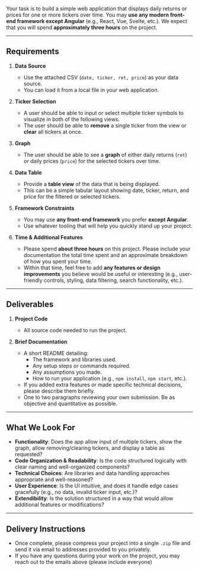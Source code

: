 
Your task is to build a simple web application that displays daily returns or prices for one or more tickers over time. You may **use any modern front-end framework except Angular** (e.g., React, Vue, Svelte, etc.). We expect that you will spend **approximately three hours** on the project. 

---

## Requirements

1. **Data Source**  
   - Use the attached CSV (`date, ticker, ret, price`) as your data source.  
   - You can load it from a local file in your web application.

2. **Ticker Selection**
   - A user should be able to input or select multiple ticker symbols to visualize in both of the following views.
   - The user should be able to **remove** a single ticker from the view or **clear** all tickers at once.

3. **Graph**
   - The user should be able to see a **graph** of either daily returns (`ret`) or daily prices (`price`) for the selected tickers over time.  

4. **Data Table**  
   - Provide a **table view** of the data that is being displayed.  
   - This can be a simple tabular layout showing date, ticker, return, and price for the filtered or selected tickers.

5. **Framework Constraints**  
   - You may use **any front-end framework** you prefer **except Angular**.  
   - Use whatever tooling that will help you quickly stand up your project.

6. **Time & Additional Features**  
   - Please spend **about three hours** on this project. Please include your documentation the total time spent and an approximate breakdown of how you spent your time. 
   - Within that time, feel free to add **any features or design improvements** you believe would be useful or interesting (e.g., user-friendly controls, styling, data filtering, search functionality, etc.).  

---

## Deliverables

1. **Project Code**  
   - All source code needed to run the project.

2. **Brief Documentation**  
   - A short README detailing:
     - The framework and libraries used.
     - Any setup steps or commands required.
     - Any assumptions you made.
     - How to run your application (e.g., `npm install`, `npm start`, etc.).
   - If you added extra features or made specific technical decisions, please describe them briefly.
   - One to two paragraphs reviewing your own submission. Be as objective and quantitative as possible.

---

## What We Look For

- **Functionality**: Does the app allow input of multiple tickers, show the graph, allow removing/clearing tickers, and display a table as requested?
- **Code Organization & Readability**: Is the code structured logically with clear naming and well-organized components?
- **Technical Choices**: Are libraries and data handling approaches appropriate and well-reasoned?
- **User Experience**: Is the UI intuitive, and does it handle edge cases gracefully (e.g., no data, invalid ticker input, etc.)?
- **Extendibility**: Is the solution structured in a way that would allow additional features or modifications?

---

## Delivery Instructions
   - Once complete, please compress your project into a single `.zip` file and send it via email to addresses provided to you privately.
   - If you have any questions during your work on the project, you may reach out to the emails above (please include everyone)
